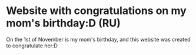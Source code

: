 # Website with congratulations on my mom's birthday:D (RU)

On the 1st of November is my mom's birthday, and this website was created to congratulate her:D